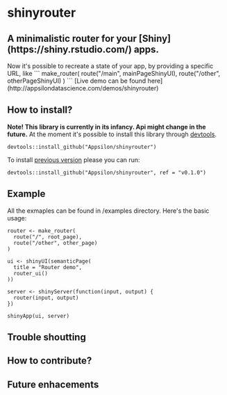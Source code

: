 
<link href='http://fonts.googleapis.com/css?family=Lato:400,700' rel='stylesheet' type='text/css'>
<link href='docs/style.css' rel='stylesheet' type='text/css'>

shinyrouter
===========
<h2>A minimalistic router for your [Shiny](https://shiny.rstudio.com/) apps.</h2>
Now it's possible to recreate a state of your app, by providing a specific URL, like 
```
make_router(
  route("<your_app_url>/main",  mainPageShinyUI),
  route("<your_app_url>/other", otherPageShinyUI)
)
```
<!--
TODO We would like to have a nice graphic explaning routing mechanism
-->
[Live demo can be found here](http://appsilondatascience.com/demos/shinyrouter)

How to install?
---------------
**Note! This library is currently in its infancy. Api might change in the future.**
At the moment it's possible to install this library through [devtools](https://github.com/hadley/devtools).
```
devtools::install_github("Appsilon/shinyrouter")
```

To install [previous version](https://github.com/Appsilon/shinyrouter/CHANGELOG.md) please you can run:
```
devtools::install_github("Appsilon/shinyrouter", ref = "v0.1.0")
```

Example
-------
All the exmaples can be found in /examples directory.
Here's the basic usage:
```
router <- make_router(
  route("/", root_page),
  route("/other", other_page)
)

ui <- shinyUI(semanticPage(
  title = "Router demo",
  router_ui()
))

server <- shinyServer(function(input, output) {
  router(input, output)
})

shinyApp(ui, server)
```

Trouble shoutting
-----------------

How to contribute?
------------------

Future enhacements
------------------

<!--
1.  What is shinyrouter?
	- What it is?
	- Why it was created? All web frameworks have some routing mechanism
	- Provided by Appsilon
2.  How to install?
	1.  Note! Uder heavy development. Api might change.
	2.  Current version
	3.  Legacy versions
3.  Example
	1.  Routing mechanics
	2.  Link to demu -> goes through appsilon demo apps
4.  Trouble shoutting
	1.  Install specific dependencies version
		1.  Dependencies
			1.  magrittr -> recomended version
			2.  shiny -> recomended version
			3.  shinyjs -> recomended version
			4.  pageJS -> recommended version 1.7.1
5.  How to contribute?
	1.  Bower dependency install to bump page.js version
6.  Future enhacements
	1.  Params handling
	2.  CRAN release
  3. https://shiny.rstudio.com/articles/client-data.html
-->

